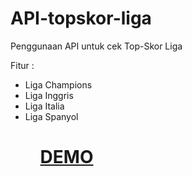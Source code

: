 # API-topskor-liga

Penggunaan API untuk cek Top-Skor Liga

Fitur :

<ul>
<li>Liga Champions</li>
<li>Liga Inggris</li>
<li>Liga Italia</li>
<li>Liga Spanyol</li>
<ul>


<h1><a href="http://bayyu.me/widget/widget-top-skor.php" target="_blank">DEMO</a></h1>
